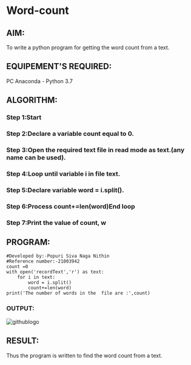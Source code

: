 # Word-count
## AIM:
To write a python program for getting the word count from a text.
## EQUIPEMENT'S REQUIRED: 
PC
Anaconda - Python 3.7
## ALGORITHM: 
### Step 1:Start

### Step 2:Declare a variable count equal to 0. 
 
### Step 3:Open the required text file in read mode as text.(any name can be used).

### Step 4:Loop until variable i in file text.   

### Step 5:Declare variable word = i.split().

### Step 6:Process count+=len(word)End loop

### Step 7:Print the value of count, w

## PROGRAM:
```
#Developed by:-Popuri Siva Naga Nithin
#Reference number:-21003942
count =0
with open('recordText','r') as text:
    for i in text:
        word = i.split()
        count+=len(word)
print('The number of words in the  file are :',count)
```

### OUTPUT:
![githublogo](10.png)



## RESULT:
Thus the program is written to find the word count from a text.
